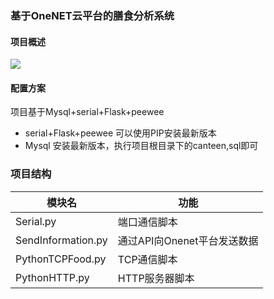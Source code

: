 ### 基于OneNET云平台的膳食分析系统
#### 项目概述
![](http://on2oj7i3h.bkt.clouddn.com/17-11-2/16547938.jpg)
#### 配置方案
项目基于Mysql+serial+Flask+peewee  
* serial+Flask+peewee 可以使用PIP安装最新版本  
* Mysql 安装最新版本，执行项目根目录下的canteen,sql即可
### 项目结构  
模块名|功能  
---|---  
Serial.py|端口通信脚本
SendInformation.py|通过API向Onenet平台发送数据
PythonTCPFood.py|TCP通信脚本
PythonHTTP.py|HTTP服务器脚本